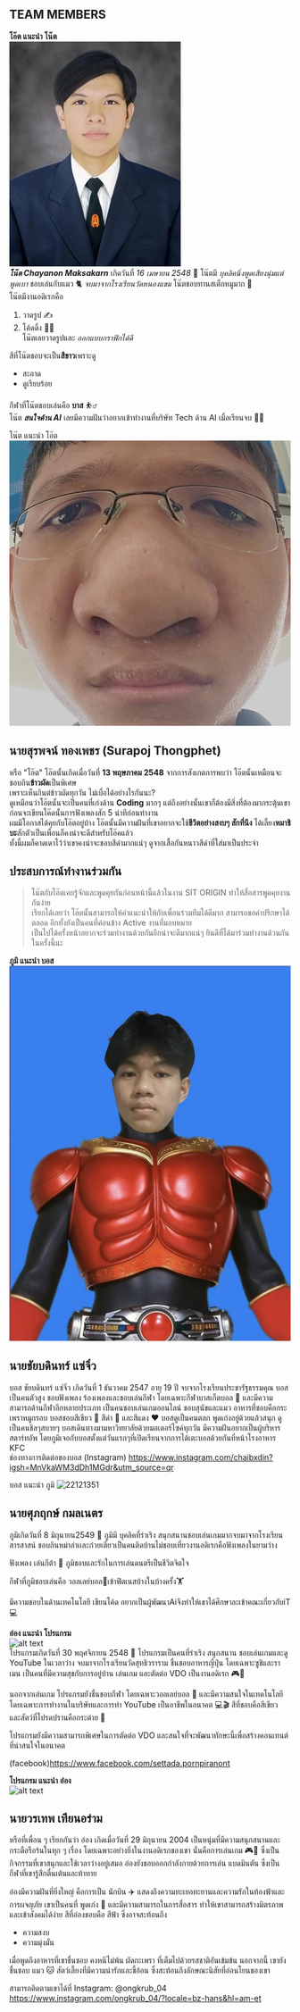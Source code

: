 ## TEAM MEMBERS
**โอ๊ต แนะนำ โน๊ต** <br />
![Note's pic](IMG/note.jpg) <br />
**_โน๊ต Chayanon Maksakarn_** เกิดวันที่ _16 เมษายน 2548_ :baby: โน๊ตมี _บุคลิคนิ่งพูดเสียงนุ่มแต่พูดเบา_ ชอบเล่นกับแมว :cat2: _จบมาจากโรงเรียนวัดหนองแขม_ โน๊ตชอบทานสเต็กหมูมาก :cut_of_meat: <br>
โน๊ตมีงานอดิเรกคือ
1. วาดรูป :writing_hand:
2. โค้ดดิ้ง :man_technologist: <br>
โน๊ตเลยวาดรูปและ _ออกแบบกราฟิกได้ดี_ <br>

สีที่โน๊ตชอบจะเป็น**สีขาว**เพราะดู
+ สะอาด
+ ดูเรียบร้อย <br>

กีฬาที่โน๊ตชอบเล่นคือ **บาส** :basketball_man: <br>
โน๊ต **_สนใจด้าน AI_** เลยมีความฝันว่าอยากเข้าทำงานที่บริษัท Tech ด้าน AI เมื่อเรียนจบ :man_student:

โน๊ต แนะนำ โอ๊ต <br /> ![alt text](IMG/oatpic.jpg) <br />
## นายสุรพจน์ ทองเพชร (Surapoj Thongphet) <br />
หรือ "โอ๊ต" โอ๊ตนั้นเกิดเมื่อวันที่ **13 พฤษภาคม 2548** จากการสังเกตการพบว่า โอ๊ตนั้นเหมือนจะชอบกิน**ข้าวผัด**เป็นพิเศษ <br />
เพราะเห็นกินต่ข้าวผัดทุกวัน ไม่เบื่อได้อย่างไรกันนะ? <br />
ดูเหมือนว่าโอ๊ตนั้นจะเป็นคนที่เก่งด้าน **Coding** มากๆ แต่ถึงอย่างนั้นเขาก็ต้องมีสิ่งที่ต้องมากระตุ้นเขาก่อนจะเขียนโค๊ดนั้นการฟังเพลงสัก 5 น่าทีก่อนทำงาน <br />
ผมมีโอกาสได้คุยกับโอ๊ตอยู่บ้าง โอ๊ตนั้นมีความฝันที่เขาอยากจะใช้**ชีวิตอย่างสงบๆ สักที่นึง** ได้เลี้ยง**หมาชิบะ**สักตัวเป็นเพื่อนก็คงน่าจะดีสำหรับโอ๊คแล้ว <br />
ทั้งนี้ผมก็คาดเดาไว้ว่าเขาคงน่าจะชอบสีดำมากแน่ๆ ดูจากเสื้อกันหนาวสีดำที่ใส่มาเป็นประจำ <br />

## ประสบการณ์ทำงานร่วมกัน <br />
> โน๊ตกับโอ๊ตเคยรู้จักและพูดคุยกันก่อนหน้านี้แล้วในงาน SIT ORIGIN ทำให้สื่อสารพูดคุยงานกันง่าย <br />
> เรียกได้เลยว่า โอ๊ตนั้นสามารถให้คำแนะนำให้กับเพื่อนร่วมทีมได้ดีมาก สามารถขอคำปรึกษาได้ตลอด อีกทั้งยังเป็นคนที่ค่อนข้าง Active งานที่มอบหมาย <br />
> เป็นไปได้ครั้งหน้าอยากจะร่วมทำงานด้วยกันอีกน่าจะดีมากแน่ๆ ยินดีที่ได้มาร่วมทำงานด้วนกันในครั้งนี้นะ <br />

**ภูมิ แนะนำ บอส** <br />
![alt text](IMG/boss.jpg) <br />
## นายชัยบดินทร์ แซ่จิ๋ว <br />
บอส ชัยบดินทร์ แซ่จิ๋ว เกิดวันที่ 1 ธันวาคม 2547 อายุ 19 ปี จบจากโรงเรียนประชารัฐธรรมคุณ บอสเป็นคนตัวสูง ชอบฟังเพลง ร้องเพลงและชอบเล่นกีฬา โดยเฉพาะกีฬาบาสเก็ตบอล :basketball: และมีความสามารถด้านกีฬาอีกหลายประเภท เป็นคนชอบเล่นเกมออนไลน์ ชอบสุนัขและแมว อาหารที่ชอบคือกระเพราหมูกรอบ บอสชอบสีเขียว :green_heart: สีดำ :black_heart: และสีแดง :heart: บอสดูเป็นคนตลก พูดเก่งอยู่ด้วยแล้วสนุก ดูเป็นคนชิลๆสบายๆ บอสเดินทางมามหาวิทยาลัยด้วยมอเตอร์ไซค์ทุกวัน มีความฝันอยากเป็นผู้บริหาร สตาร์ทอัพ โดยภูมิเจอกับบอสตั้งแต่วันแรกๆที่เปิดเรียนจากการได้เตะบอลด้วยกันที่หน้าโรงอาหาร KFC <br />
ช่องทางการติดต่อของบอส (Instagram) https://www.instagram.com/chaibxdin?igsh=MnVkaWM3dDh1MGdr&utm_source=qr <br />

บอส แนะนำ ภูมิ 
![22121351](https://github.com/user-attachments/assets/5cb3ffeb-4e8d-462f-b15b-c06d3cb81c14)
## นายศุภฤกษ์ กมลเนตร
ภูมิเกิดวันที่ 8 มิถุนายน2549 :baby: ภูมิมี บุคลิคที่ร่าเริง สนุกสนานชอบเล่นเกมมากจบมาจากโรงเรียนสารสาสน์ ชอบกินหม่าล่าเเละก๋วยเตี๋ยวเป็นคนติดบ้านไม่ชอบเที่ยวงานอดิเรกคือฟังเพลงในยามว่าง

ฟังเพลง 
เล่นกีต้า :guitar:
ภูมิชอบและรักในการเล่นดนตรีเป็นชีวิตจิตใจ

กีฬาที่ภูมิชอบเล่นคือ วอลเลย์บอล:volleyball:เข้าฟิตเนสบ้างในบ้างครั้ง🏋️

มีความชอบในด้านเทคโนโลยี เขียนโค้ด อยากเป็นผู้พัฒนาAiจึงทำให้เขาได้ศึกษาละเข้าคณะเกี่ยวกับiT :computer:

**อ๋อง แนะนำ โปรแกรม** <br />
![alt text](https://github.com/NAIOATz/INT100-G6-suanmaiton/blob/woratep-112/IMG/Program.jpg?raw=true) <br />
โปรแกรมเกิดวันที่ 30 พฤศจิกายน 2548 👶 โปรแกรมเป็นคนที่ร่าเริง สนุกสนาน ชอบเล่นเกมและดู YouTube ในเวลาว่าง จบมาจากโรงเรียนวัดสุทธิวราราม ชื่นชอบอาหารญี่ปุ่น โดยเฉพาะซูชิและราเมน เป็นคนที่มีความสุขกับการอยู่บ้าน เล่นเกม และตัดต่อ VDO เป็นงานอดิเรก 🎮🎥

นอกจากเล่นเกม โปรแกรมยังชื่นชอบกีฬา โดยเฉพาะวอลเลย์บอล 🏐 และมีความสนใจในเทคโนโลยี โดยเฉพาะการทำงานในบริษัทและการทำ YouTube เป็นอาชีพในอนาคต 💻🎬 สีที่ชอบคือสีเขียว และสัตว์ที่โปรดปรานคือกระต่าย 🐰

โปรแกรมยังมีความสามารถพิเศษในการตัดต่อ VDO และสนใจที่จะพัฒนาทักษะนี้เพื่อสร้างคอนเทนต์ที่น่าสนใจในอนาคต

(facebook)https://www.facebook.com/settada.pornpiranont

**โปรแกรม แนะนำ อ๋อง** <br />
![alt text](https://github.com/NAIOATz/INT100-G6-suanmaiton/blob/main/IMG/ong.jpg?raw=true) <br />
## นายวรเทพ เทียนอร่าม 
หรือที่เพื่อน ๆ เรียกกันว่า อ๋อง เกิดเมื่อวันที่ 29 มิถุนายน 2004 เป็นหนุ่มที่มีความสนุกสนานและกระตือรือร้นในทุก ๆ เรื่อง โดยเฉพาะอย่างยิ่งในงานอดิเรกของเขา นั่นคือการเล่นเกม 🎮👾 ซึ่งเป็นกิจกรรมที่เขาสนุกและใช้เวลาว่างอยู่เสมอ อ๋องยังชอบออกกำลังกายด้วยการเล่น แบดมินตัน ซึ่งเป็นกีฬาที่เขารู้สึกตื่นเต้นและท้าทาย

อ๋องมีความฝันที่ยิ่งใหญ่ คือการเป็น นักบิน ✈️ แสดงถึงความทะเยอทะยานและความรักในท้องฟ้าและการผจญภัย เขาเป็นคนที่ พูดเก่ง 🙌 และมีความสามารถในการสื่อสาร ทำให้เขาสามารถสร้างมิตรภาพและเข้าสังคมได้ง่าย 
สีที่อ๋องชอบคือ สีฟ้า ซึ่งอาจสะท้อนถึง 
 *  ความสงบ
 *  ความมุ่งมั่น

เมื่อพูดถึงอาหารที่เขาชื่นชอบ คงหนีไม่พ้น ผัดกะเพรา ที่เต็มไปด้วยรสชาติอันเข้มข้น นอกจากนี้ เขายังชื่นชอบ แมว 🐱 สัตว์เลี้ยงที่มีความน่ารักและขี้อ้อน ซึ่งสะท้อนถึงลักษณะนิสัยที่อ่อนโยนของเขา

สามารถติดตามเขาได้ที่ Instagram: @ongkrub_04 https://www.instagram.com/ongkrub_04/?locale=bz-hans&hl=am-et
